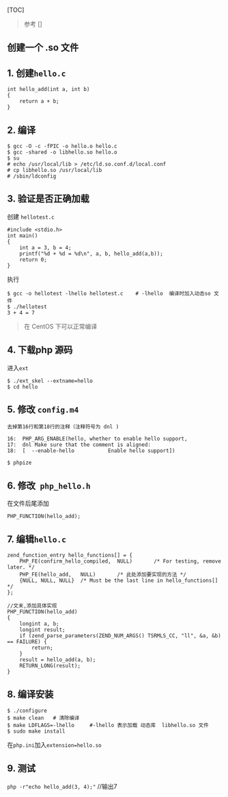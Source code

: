 [TOC]
> 参考 []

## 创建一个 .so 文件
## 1. 创建`hello.c`
```
int hello_add(int a, int b)
{
    return a + b;
}
```
## 2. 编译
```
$ gcc -O -c -fPIC -o hello.o hello.c
$ gcc -shared -o libhello.so hello.o
$ su
# echo /usr/local/lib > /etc/ld.so.conf.d/local.conf  
# cp libhello.so /usr/local/lib
# /sbin/ldconfig
```
## 3. 验证是否正确加载
创建 `hellotest.c`
```
#include <stdio.h>
int main()
{
    int a = 3, b = 4;
    printf("%d + %d = %d\n", a, b, hello_add(a,b));
    return 0;
}
```
执行
```
$ gcc -o hellotest -lhello hellotest.c    # -lhello  编译时加入动态so 文件
$ ./hellotest
3 + 4 = 7
```
> 在 CentOS 下可以正常编译

## 4.  下载php 源码
进入`ext`
```
$ ./ext_skel --extname=hello
$ cd hello
```

## 5. 修改 `config.m4`
`去掉第16行和第18行的注释（注释符号为 dnl )`
```
16:  PHP_ARG_ENABLE(hello, whether to enable hello support,
17:  dnl Make sure that the comment is aligned:
18:  [  --enable-hello           Enable hello support])
```
```
$ phpize
```

## 6. 修改` php_hello.h`
在文件后尾添加
```
PHP_FUNCTION(hello_add);
```

## 7. 编辑`hello.c`
```
zend_function_entry hello_functions[] = {
    PHP_FE(confirm_hello_compiled,  NULL)       /* For testing, remove later. */
    PHP_FE(hello_add,   NULL)       /* 此处添加要实现的方法 */
    {NULL, NULL, NULL}  /* Must be the last line in hello_functions[] */
};

//文末,添加具体实现
PHP_FUNCTION(hello_add)
{
    longint a, b;
    longint result;
    if (zend_parse_parameters(ZEND_NUM_ARGS() TSRMLS_CC, "ll", &a, &b) == FAILURE) {
        return;
	}
    result = hello_add(a, b);
    RETURN_LONG(result);
}
```
## 8. 编译安装
```
$ ./configure
$ make clean   # 清除编译
$ make LDFLAGS=-lhello     #-lhello 表示加载 动态库  libhello.so 文件  
$ sudo make install 
```
在`php.ini`加入`extension=hello.so`

## 9. 测试
`php -r"echo hello_add(3, 4);"` //输出7  
